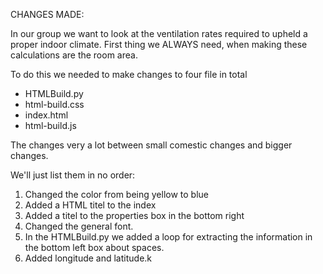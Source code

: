 CHANGES MADE:

In our group we want to look at the ventilation rates required to upheld a proper indoor climate. First thing we ALWAYS need, when making these calculations are the room area.

To do this we needed to make changes to four file in total

 * HTMLBuild.py
 * html-build.css
 * index.html
 * html-build.js
 
The changes very a lot between small comestic changes and bigger changes.

We'll just list them in no order:

 1. Changed the color from being yellow to blue
 2. Added a HTML titel to the index
 3. Added a titel to the properties box in the bottom right
 4. Changed the general font.
 5. In the HTMLBuild.py we added a loop for extracting the information in the bottom left box about spaces.
 6. Added longitude and latitude.k
